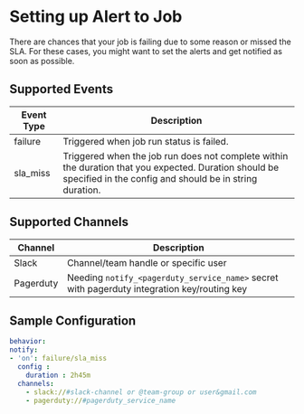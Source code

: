 # Setting up Alert to Job

There are chances that your job is failing due to some reason or missed the SLA. For these cases, you might want to set 
the alerts and get notified as soon as possible.

## Supported Events 

| Event Type | Description                                                                                                                                                      |
|------------|------------------------------------------------------------------------------------------------------------------------------------------------------------------|
| failure    | Triggered when job run status is failed.                                                                                                                         |
| sla_miss   | Triggered when the job run does not complete within the duration that you expected. Duration should be specified in the config and should be in string duration. |


## Supported Channels

| Channel   | Description                                                                                 |
|-----------|---------------------------------------------------------------------------------------------|
| Slack     | Channel/team handle or specific user                                                        |
| Pagerduty | Needing `notify_<pagerduty_service_name>` secret with pagerduty integration key/routing key |


## Sample Configuration

```yaml
behavior:
notify:
- 'on': failure/sla_miss
  config :
    duration : 2h45m
  channels:
    - slack://#slack-channel or @team-group or user&gmail.com
    - pagerduty://#pagerduty_service_name
```


